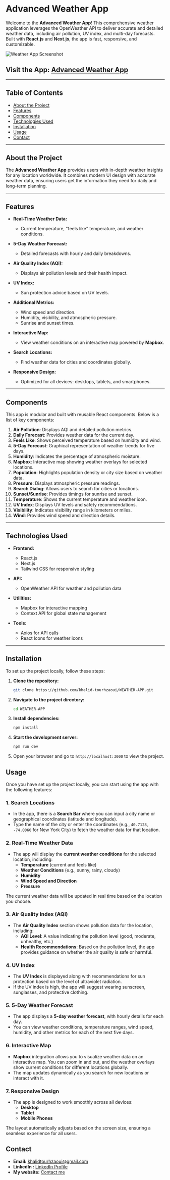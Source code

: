 # **Advanced Weather App**

Welcome to the **Advanced Weather App**! This comprehensive weather application leverages the OpenWeather API to deliver accurate and detailed weather data, including air pollution, UV index, and multi-day forecasts. Built with **React.js** and **Next.js**, the app is fast, responsive, and customizable.

![Weather App Screenshot](public/Desktop.png)

## **Visit the App:** [Advanced Weather App](https://your-weather-app-url.vercel.app/)

---

## **Table of Contents**

- [About the Project](#about-the-project)
- [Features](#features)
- [Components](#components)
- [Technologies Used](#technologies-used)
- [Installation](#installation)
- [Usage](#usage)
- [Contact](#contact)

---

## **About the Project**

The **Advanced Weather App** provides users with in-depth weather insights for any location worldwide. It combines modern UI design with accurate weather data, ensuring users get the information they need for daily and long-term planning.

---

## **Features**

- **Real-Time Weather Data:**
  - Current temperature, "feels like" temperature, and weather conditions.
  
- **5-Day Weather Forecast:**
  - Detailed forecasts with hourly and daily breakdowns.

- **Air Quality Index (AQI):**
  - Displays air pollution levels and their health impact.

- **UV Index:**
  - Sun protection advice based on UV levels.

- **Additional Metrics:**
  - Wind speed and direction.
  - Humidity, visibility, and atmospheric pressure.
  - Sunrise and sunset times.

- **Interactive Map:**
  - View weather conditions on an interactive map powered by **Mapbox**.

- **Search Locations:**
  - Find weather data for cities and coordinates globally.

- **Responsive Design:**
  - Optimized for all devices: desktops, tablets, and smartphones.

---

## **Components**

This app is modular and built with reusable React components. Below is a list of key components:

1. **Air Pollution**: Displays AQI and detailed pollution metrics.
2. **Daily Forecast**: Provides weather data for the current day.
3. **Feels Like**: Shows perceived temperature based on humidity and wind.
4. **5-Day Forecast**: Graphical representation of weather trends for five days.
5. **Humidity**: Indicates the percentage of atmospheric moisture.
6. **Mapbox**: Interactive map showing weather overlays for selected locations.
7. **Population**: Highlights population density or city size based on weather data.
8. **Pressure**: Displays atmospheric pressure readings.
9. **Search Dialog**: Allows users to search for cities or locations.
10. **Sunset/Sunrise**: Provides timings for sunrise and sunset.
11. **Temperature**: Shows the current temperature and weather icon.
12. **UV Index**: Displays UV levels and safety recommendations.
13. **Visibility**: Indicates visibility range in kilometers or miles.
14. **Wind**: Provides wind speed and direction details.

---

## **Technologies Used**

- **Frontend:**
  - React.js
  - Next.js
  - Tailwind CSS for responsive styling

- **API:**
  - OpenWeather API for weather and pollution data

- **Utilities:**
  - Mapbox for interactive mapping
  - Context API for global state management

- **Tools:**
  - Axios for API calls
  - React Icons for weather icons

---

## **Installation**

To set up the project locally, follow these steps:

1. **Clone the repository:**
   ```bash
   git clone https://github.com/khalid-tourhzaoui/WEATHER-APP.git
   ```

2. **Navigate to the project directory:**
   ```bash
   cd WEATHER-APP
   ```

3. **Install dependencies:**
   ```bash
   npm install
   ```

4. **Start the development server:**
   ```bash
   npm run dev
   ```

5. Open your browser and go to `http://localhost:3000` to view the project.

## **Usage**

Once you have set up the project locally, you can start using the app with the following features:

### 1. **Search Locations**
   - In the app, there is a **Search Bar** where you can input a city name or geographical coordinates (latitude and longitude).
   - Type the name of the city or enter the coordinates (e.g., `40.7128, -74.0060` for New York City) to fetch the weather data for that location.

### 2. **Real-Time Weather Data**
   - The app will display the **current weather conditions** for the selected location, including:
     - **Temperature** (current and feels like)
     - **Weather Conditions** (e.g., sunny, rainy, cloudy)
     - **Humidity**
     - **Wind Speed and Direction**
     - **Pressure**
   
   The current weather data will be updated in real time based on the location you choose.

### 3. **Air Quality Index (AQI)**
   - The **Air Quality Index** section shows pollution data for the location, including:
     - **AQI Level**: A value indicating the pollution level (good, moderate, unhealthy, etc.)
     - **Health Recommendations**: Based on the pollution level, the app provides guidance on whether the air quality is safe or harmful.
  
### 4. **UV Index**
   - The **UV Index** is displayed along with recommendations for sun protection based on the level of ultraviolet radiation.
   - If the UV index is high, the app will suggest wearing sunscreen, sunglasses, and protective clothing.

### 5. **5-Day Weather Forecast**
   - The app displays a **5-day weather forecast**, with hourly details for each day.
   - You can view weather conditions, temperature ranges, wind speed, humidity, and other metrics for each of the next five days.

### 6. **Interactive Map**
   - **Mapbox** integration allows you to visualize weather data on an interactive map. You can zoom in and out, and the weather overlays show current conditions for different locations globally.
   - The map updates dynamically as you search for new locations or interact with it.

### 7. **Responsive Design**
   - The app is designed to work smoothly across all devices:
     - **Desktop**
     - **Tablet**
     - **Mobile Phones**
   
   The layout automatically adjusts based on the screen size, ensuring a seamless experience for all users.


## **Contact**
- **Email:** [khalidtourhzaoui@gmail.com](mailto:khalidtourhzaoui@gmail.com)
- **LinkedIn :** [LinkedIn Profile](https://www.linkedin.com/in/khalid-tourhzaoui/)
- **My website:** [ Contact me](https://khalid-tourhzaoui.vercel.app/contactme)
